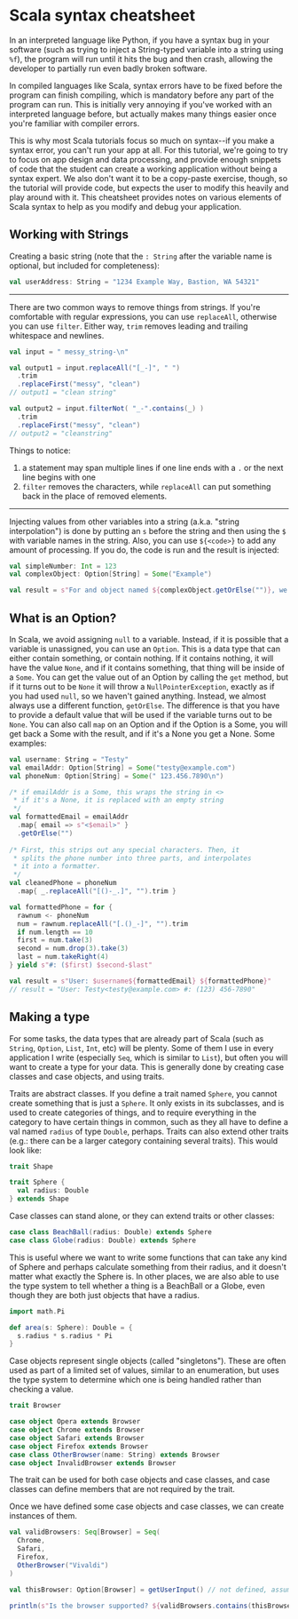 # Scala syntax cheatsheet

In an interpreted language like Python, if you have a syntax bug in your software (such as trying to inject a String-typed variable into a string using `%f`), the program will run until it hits the bug and then crash, allowing the developer to partially run even badly broken software.

In compiled languages like Scala, syntax errors have to be fixed before the program can finish compiling, which is mandatory before any part of the program can run. This is initially very annoying if you've worked with an interpreted language before, but actually makes many things easier once you're familiar with compiler errors.

This is why most Scala tutorials focus so much on syntax--if you make a syntax error, you can't run your app at all. For this tutorial, we're going to try to focus on app design and data processing, and provide enough snippets of code that the student can create a working application without being a syntax expert. We also don't want it to be a copy-paste exercise, though, so the tutorial will provide code, but expects the user to modify this heavily and play around with it. This cheatsheet provides notes on various elements of Scala syntax to help as you modify and debug your application.

## Working with Strings

Creating a basic string (note that the `: String` after the variable name is optional, but included for completeness):

```scala
val userAddress: String = "1234 Example Way, Bastion, WA 54321"
```

---

There are two common ways to remove things from strings. If you're comfortable with regular expressions, you can use `replaceAll`, otherwise you can use `filter`. Either way, `trim` removes leading and trailing whitespace and newlines. 

```scala
val input = " messy_string-\n"

val output1 = input.replaceAll("[_-]", " ")
  .trim
  .replaceFirst("messy", "clean")  
// output1 = "clean string"

val output2 = input.filterNot( "_-".contains(_) )
  .trim
  .replaceFirst("messy", "clean")
// output2 = "cleanstring"
```

Things to notice: 
1. a statement may span multiple lines if one line ends with a `.` or the next line begins with one
1. `filter` removes the characters, while `replaceAll` can put something back in the place of removed elements.

---

Injecting values from other variables into a string (a.k.a. "string interpolation") is done by putting an `s` before the string and then using the `$` with variable names in the string. Also, you can use `${<code>}` to add any amount of processing. If you do, the code is run and the result is injected:

```scala
val simpleNumber: Int = 123
val complexObject: Option[String] = Some("Example")

val result = s"For and object named ${complexObject.getOrElse("")}, we're going to assign the number $simpleNumber"
```

## What is an Option?

In Scala, we avoid assigning `null` to a variable. Instead, if it is possible that a variable is unassigned, you can use an `Option`. This is a data type that can either contain something, or contain nothing. If it contains nothing, it will have the value `None`, and if it contains something, that thing will be inside of a `Some`. You can get the value out of an Option by calling the `get` method, but if it turns out to be `None` it will throw a `NullPointerException`, exactly as if you had used `null`, so we haven't gained anything. Instead, we almost always use a different function, `getOrElse`. The difference is that you have to provide a default value that will be used if the variable turns out to be `None`. You can also call `map` on an Option and if the Option is a Some, you will get back a Some with the result, and if it's a None you get a None. Some examples:

```scala
val username: String = "Testy"
val emailAddr: Option[String] = Some("testy@example.com")
val phoneNum: Option[String] = Some(" 123.456.7890\n")

/* if emailAddr is a Some, this wraps the string in <>
 * if it's a None, it is replaced with an empty string
 */
val formattedEmail = emailAddr
  .map{ email => s"<$email>" }
  .getOrElse("")  
  
/* First, this strips out any special characters. Then, it 
 * splits the phone number into three parts, and interpolates 
 * it into a formatter.
 */
val cleanedPhone = phoneNum
  .map{ _.replaceAll("[()-_.]", "").trim }

val formattedPhone = for {
  rawnum <- phoneNum
  num = rawnum.replaceAll("[.()_-]", "").trim
  if num.length == 10
  first = num.take(3)
  second = num.drop(3).take(3)
  last = num.takeRight(4)
} yield s"#: ($first) $second-$last"

val result = s"User: $username${formattedEmail} ${formattedPhone}"
// result = "User: Testy<testy@example.com> #: (123) 456-7890"
```

## Making a type

For some tasks, the data types that are already part of Scala (such as `String`, `Option`, `List`, `Int`, etc) will be plenty. Some of them I use in every application I write (especially `Seq`, which is similar to `List`), but often you will want to create a type for your data. This is generally done by creating case classes and case objects, and using traits. 

Traits are abstract classes. If you define a trait named `Sphere`, you cannot create something that is just a `Sphere`. It only exists in its subclasses, and is used to create categories of things, and to require everything in the category to have certain things in common, such as they all have to define a val named `radius` of type `Double`, perhaps. Traits can also extend other traits (e.g.: there can be a larger category containing several traits). This would look like:

```scala
trait Shape

trait Sphere {
  val radius: Double
} extends Shape
```

Case classes can stand alone, or they can extend traits or other classes:

```scala
case class BeachBall(radius: Double) extends Sphere
case class Globe(radius: Double) extends Sphere
```

This is useful where we want to write some functions that can take any kind of Sphere and perhaps calculate something from their radius, and it doesn't matter what exactly the Sphere is. In other places, we are also able to use the type system to tell whether a thing is a BeachBall or a Globe, even though they are both just objects that have a radius.

```scala
import math.Pi

def area(s: Sphere): Double = {
  s.radius * s.radius * Pi
}
```

Case objects represent single objects (called "singletons"). These are often used as part of a limited set of values, similar to an enumeration, but uses the type system to determine which one is being handled rather than checking a value.

```scala
trait Browser

case object Opera extends Browser
case object Chrome extends Browser
case object Safari extends Browser
case object Firefox extends Browser
case class OtherBrowser(name: String) extends Browser
case object InvalidBrowser extends Browser
```

The trait can be used for both case objects and case classes, and case classes can define members that are not required by the trait.

Once we have defined some case objects and case classes, we can create instances of them.

```scala
val validBrowsers: Seq[Browser] = Seq( 
  Chrome, 
  Safari, 
  Firefox, 
  OtherBrowser("Vivaldi")
)

val thisBrowser: Option[Browser] = getUserInput() // not defined, assume it is a function that takes Unit and returns an Option[Browser]

println(s"Is the browser supported? ${validBrowsers.contains(thisBrowser.getOrElse(InvalidBrowser))}")
```
